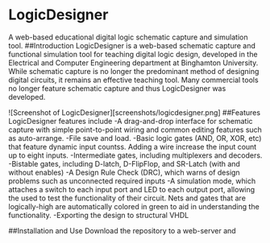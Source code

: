 # LogicDesigner
A web-based educational digital logic schematic capture and simulation tool.
##Introduction
LogicDesigner is a web-based schematic capture and functional simulation tool for teaching digital logic design, developed in the Electrical and Computer Engineering department at Binghamton University.  While schematic capture is no longer the predominant method of designing digital circuits, it remains an effective teaching tool.  Many commercial tools no longer feature schematic capture and thus LogicDesigner was developed.  

![Screenshot of LogicDesigner][screenshots/logicdesigner.png]
##Features
LogicDesigner features include
-A drag-and-drop interface for schematic capture with simple point-to-point wiring and common editing features such as auto-arrange.
-File save and load.
-Basic logic gates (AND, OR, XOR, etc) that feature dynamic input countss.  Adding a wire increase the input count up to eight inputs.
-Intermediate gates, including multiplexers and decoders.
-Bistable gates, including D-latch, D-FlipFlop, and SR-Latch (with and without enables)
-A Design Rule Check (DRC), which warns of design problems such as unconnected required inputs
-A simulation mode, which attaches a switch to each input port and LED to each output port, allowing the used to test the functionality of their circuit.  Nets and gates that are logically-high are automatically colored in green to aid in understanding the functionality.
-Exporting the design to structural VHDL

##Installation and Use
Download the repository to a web-server and 
